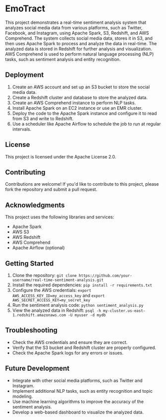 # EmoTract

This project demonstrates a real-time sentiment analysis system that analyzes social media data from various platforms, such as Twitter, Facebook, and Instagram, using Apache Spark, S3, Redshift, and AWS Comprehend. The system collects social media data, stores it in S3, and then uses Apache Spark to process and analyze the data in real-time. The analyzed data is stored in Redshift for further analysis and visualization. AWS Comprehend is used to perform natural language processing (NLP) tasks, such as sentiment analysis and entity recognition.

Deployment
----------

1. Create an AWS account and set up an S3 bucket to store the social media data.
2. Create a Redshift cluster and database to store the analyzed data.
3. Create an AWS Comprehend instance to perform NLP tasks.
4. Install Apache Spark on an EC2 instance or use an EMR cluster.
5. Deploy the code to the Apache Spark instance and configure it to read from S3 and write to Redshift.
6. Use a scheduler like Apache Airflow to schedule the job to run at regular intervals.

License
-------

This project is licensed under the Apache License 2.0.

Contributing
------------

Contributions are welcome! If you'd like to contribute to this project, please fork the repository and submit a pull request.

Acknowledgments
--------------

This project uses the following libraries and services:

* Apache Spark
* AWS S3
* AWS Redshift
* AWS Comprehend
* Apache Airflow (optional)

Getting Started
---------------

1. Clone the repository: `git clone https://github.com/your-username/real-time-sentiment-analysis.git`
2. Install the required dependencies: `pip install -r requirements.txt`
3. Configure the AWS credentials: `export AWS_ACCESS_KEY_ID=my_access_key` and `export AWS_SECRET_ACCESS_KEY=my_secret_key`
4. Run the sentiment analysis code: `python sentiment_analysis.py`
5. View the analyzed data in Redshift: `psql -h my-cluster.us-east-1.redshift.amazonaws.com -U myuser -d mydb`

Troubleshooting
---------------

* Check the AWS credentials and ensure they are correct.
* Verify that the S3 bucket and Redshift cluster are properly configured.
* Check the Apache Spark logs for any errors or issues.

Future Development
-----------------

* Integrate with other social media platforms, such as Twitter and Instagram.
* Implement additional NLP tasks, such as entity recognition and topic modeling.
* Use machine learning algorithms to improve the accuracy of the sentiment analysis.
* Develop a web-based dashboard to visualize the analyzed data.

